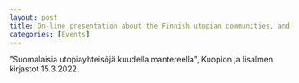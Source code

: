 ```yaml
---
layout: post
title: On-line presentation about the Finnish utopian communities, and video about Captain Höök (in Finnish) in Kuopio & Iisalmi.
categories: [Events]
---
```

"Suomalaisia utopiayhteisöjä kuudella mantereella", Kuopion ja Iisalmen kirjastot 15.3.2022.

